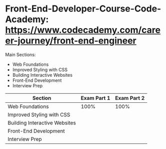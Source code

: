 # Front-End-Developer-Course-Code-Academy:  https://www.codecademy.com/career-journey/front-end-engineer

Main Sections:
- Web Foundations 
- Improved Styling with CSS
- Building Interactive Websites
- Front-End Development
- Interview Prep

Section|Exam Part 1|Exam Part 2|
--|--|--
Web Foundations|100%|100%|
Improved Styling with CSS|||
Building Interactive Websites|||
Front-End Development|||
Interview Prep|||
